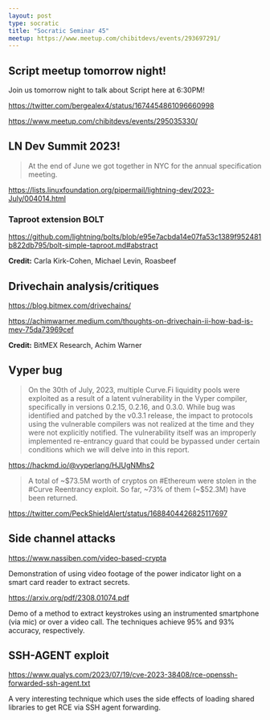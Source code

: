 ```yaml
---
layout: post
type: socratic
title: "Socratic Seminar 45"
meetup: https://www.meetup.com/chibitdevs/events/293697291/
---
```


## Script meetup tomorrow night!

Join us tomorrow night to talk about Script here at 6:30PM!

<https://twitter.com/bergealex4/status/1674454861096660998>

<https://www.meetup.com/chibitdevs/events/295035330/>

## LN Dev Summit 2023!

>At the end of June we got together in NYC for the annual specification meeting.

<https://lists.linuxfoundation.org/pipermail/lightning-dev/2023-July/004014.html>

### Taproot extension BOLT

<https://github.com/lightning/bolts/blob/e95e7acbda14e07fa53c1389f952481b822db795/bolt-simple-taproot.md#abstract>

**Credit:** Carla Kirk-Cohen, Michael Levin, Roasbeef

## Drivechain analysis/critiques

<https://blog.bitmex.com/drivechains/>

<https://achimwarner.medium.com/thoughts-on-drivechain-ii-how-bad-is-mev-75da73969cef>

**Credit:** BitMEX Research, Achim Warner

## Vyper bug

>On the 30th of July, 2023, multiple Curve.Fi liquidity pools were exploited as a result of a latent vulnerability in the Vyper compiler, specifically in versions 0.2.15, 0.2.16, and 0.3.0. While bug was identified and patched by the v0.3.1 release, the impact to protocols using the vulnerable compilers was not realized at the time and they were not explicitly notified. The vulnerability itself was an improperly implemented re-entrancy guard that could be bypassed under certain conditions which we will delve into in this report.

<https://hackmd.io/@vyperlang/HJUgNMhs2>

>A total of ~$73.5M worth of cryptos on #Ethereum were stolen in the #Curve Reentrancy exploit. So far, ~73% of them (~$52.3M) have been returned.

<https://twitter.com/PeckShieldAlert/status/1688404426825117697>

## Side channel attacks

<https://www.nassiben.com/video-based-crypta>

Demonstration of using video footage of the power indicator light on a smart
card reader to extract secrets.

<https://arxiv.org/pdf/2308.01074.pdf>

Demo of a method to extract keystrokes using an instrumented smartphone (via
mic) or over a video call. The techniques achieve 95% and 93% accuracy,
respectively.

## SSH-AGENT exploit

<https://www.qualys.com/2023/07/19/cve-2023-38408/rce-openssh-forwarded-ssh-agent.txt>

A very interesting technique which uses the side effects of loading shared
libraries to get RCE via SSH agent forwarding.
